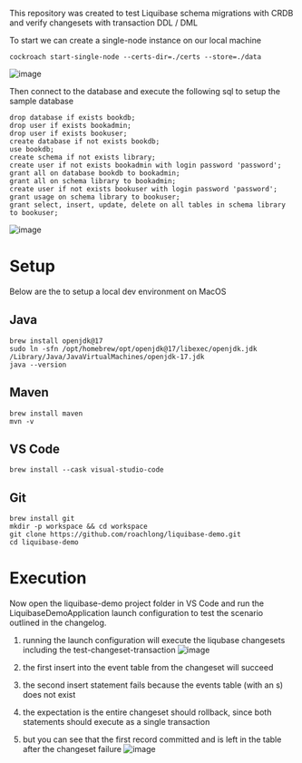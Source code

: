 This repository was created to test Liquibase schema migrations with CRDB and verify changesets with transaction DDL / DML

To start we can create a single-node instance on our local machine
```
cockroach start-single-node --certs-dir=./certs --store=./data
```
![image](https://github.com/user-attachments/assets/73b9a104-5136-48c4-9db9-16d6f51dd212)

Then connect to the database and execute the following sql to setup the sample database
```
drop database if exists bookdb;
drop user if exists bookadmin;
drop user if exists bookuser;
create database if not exists bookdb;
use bookdb;
create schema if not exists library;
create user if not exists bookadmin with login password 'password';
grant all on database bookdb to bookadmin;
grant all on schema library to bookadmin;
create user if not exists bookuser with login password 'password';
grant usage on schema library to bookuser;
grant select, insert, update, delete on all tables in schema library to bookuser;
```
![image](https://github.com/user-attachments/assets/a557d76e-f905-4d91-9ae5-0e88df62aa16)

# Setup
Below are the to setup a local dev environment on MacOS

## Java
```
brew install openjdk@17
sudo ln -sfn /opt/homebrew/opt/openjdk@17/libexec/openjdk.jdk /Library/Java/JavaVirtualMachines/openjdk-17.jdk
java --version
```

## Maven
```
brew install maven
mvn -v
```

## VS Code
```
brew install --cask visual-studio-code
```

## Git
```
brew install git
mkdir -p workspace && cd workspace
git clone https://github.com/roachlong/liquibase-demo.git
cd liquibase-demo
```

# Execution
Now open the liquibase-demo project folder in VS Code and run the LiquibaseDemoApplication launch configuration to test the scenario outlined in the changelog.

1) running the launch configuration will execute the liqubase changesets including the test-changeset-transaction
![image](https://github.com/user-attachments/assets/cf6341ad-927d-4bff-a901-1ecd70a6bd64)

2) the first insert into the event table from the changeset will succeed
3) the second insert statement fails because the events table (with an s) does not exist
4) the expectation is the entire changeset should rollback, since both statements should execute as a single transaction

5) but you can see that the first record committed and is left in the table after the changeset failure
![image](https://github.com/user-attachments/assets/7e33e28b-01f9-4d8a-961f-09e4f782ff7f)








